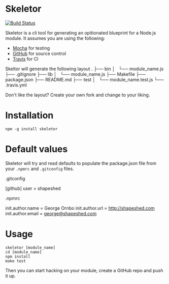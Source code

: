 # Skeletor

[![Build Status](https://secure.travis-ci.org/shapeshed/skeletor.png)](http://travis-ci.org/shapeshed/skeletor)

Skeletor is a cli tool for generating an opitionated blueprint for a Node.js module. It assumes you are using the following:

* [Mocha][1] for testing
* [GitHub][2] for source control
* [Travis][3] for CI

Skeltor will generate the following layout
  .
  ├── bin
  │   └── module_name.js
  ├── .gitignore
  ├── lib
  │   └── module_name.js
  ├── Makefile
  ├── package.json
  ├── README.md
  ├── test
  │   └── module_name.test.js
  └── .travis.yml

Don't like the layout? Create your own fork and change to your liking.

# Installation

    npm -g install skeletor

# Default values

Skeletor will try and read defaults to populate the package.json file from your `.npmrc` and `.gitconfig` files. 

.gitconfig

  [github]
      user = shapeshed

.npmrc

  init.author.name = George Ornbo
  init.author.url = http://shapeshed.com
  init.author.email = george@shapeshed.com

# Usage

    skeletor [module_name]
    cd [module_name]
    npm install
    make test

Then you can start hacking on your module, create a GitHub repo and push it up. 

[1]: http://visionmedia.github.com/mocha/
[2]: http://github.com
[3]: http://travis-ci.org

